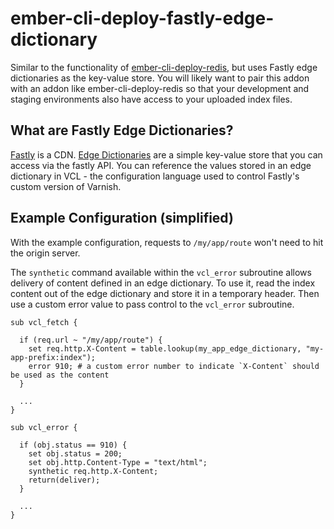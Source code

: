 # ember-cli-deploy-fastly-edge-dictionary

Similar to the functionality of [ember-cli-deploy-redis](https://github.com/ember-cli-deploy/ember-cli-deploy-redis), but uses Fastly edge dictionaries as the key-value store. You will likely want to pair this addon with an addon like ember-cli-deploy-redis so that your development and staging environments also have access to your uploaded index files.

## What are Fastly Edge Dictionaries?

[Fastly](https://www.fastly.com/) is a CDN. [Edge Dictionaries](https://docs.fastly.com/guides/edge-dictionaries/about-edge-dictionaries) are a simple key-value store that you can access via the fastly API. You can reference the values stored in an edge dictionary in VCL - the configuration language used to control Fastly's custom version of Varnish.

## Example Configuration (simplified)

With the example configuration, requests to `/my/app/route` won't need to hit the origin server.

The `synthetic` command available within the `vcl_error` subroutine allows delivery of content defined in an edge dictionary. To use it, read the index content out of the edge dictionary and store it in a temporary header. Then use a custom error value to pass control to the `vcl_error` subroutine.

```
sub vcl_fetch {

  if (req.url ~ "/my/app/route") {
    set req.http.X-Content = table.lookup(my_app_edge_dictionary, "my-app-prefix:index");
    error 910; # a custom error number to indicate `X-Content` should be used as the content
  }

  ...
}

sub vcl_error {

  if (obj.status == 910) {
    set obj.status = 200;
    set obj.http.Content-Type = "text/html";
    synthetic req.http.X-Content;
    return(deliver);
  }

  ...
}

```

